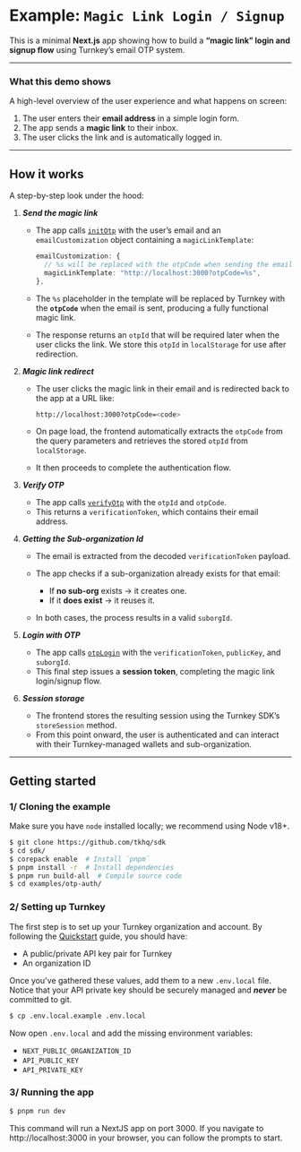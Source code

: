 # Example: `Magic Link Login / Signup`

This is a minimal **Next.js** app showing how to build a **“magic link” login and signup flow** using Turnkey’s email OTP system.

---

### What this demo shows

A high-level overview of the user experience and what happens on screen:

1. The user enters their **email address** in a simple login form.
2. The app sends a **magic link** to their inbox.
3. The user clicks the link and is automatically logged in.

---

## How it works

A step-by-step look under the hood:

1. **_Send the magic link_**
   - The app calls [`initOtp`](https://docs.turnkey.com/api-reference/activities/init-generic-otp) with the user’s email and an `emailCustomization` object containing a `magicLinkTemplate`:

     ```ts
     emailCustomization: {
       // %s will be replaced with the otpCode when sending the email
       magicLinkTemplate: "http://localhost:3000?otpCode=%s",
     },
     ```

   - The `%s` placeholder in the template will be replaced by Turnkey with the **`otpCode`** when the email is sent, producing a fully functional magic link.

   - The response returns an `otpId` that will be required later when the user clicks the link. We store this `otpId` in `localStorage` for use after redirection.

2. **_Magic link redirect_**
   - The user clicks the magic link in their email and is redirected back to the app at a URL like:

     ```bash
     http://localhost:3000?otpCode=<code>
     ```

   - On page load, the frontend automatically extracts the `otpCode` from the query parameters and retrieves the stored `otpId` from `localStorage`.

   - It then proceeds to complete the authentication flow.

3. **_Verify OTP_**
   - The app calls [`verifyOtp`](https://docs.turnkey.com/api-reference/activities/verify-generic-otp) with the `otpId` and `otpCode`.
   - This returns a `verificationToken`, which contains their email address.

4. **_Getting the Sub-organization Id_**
   - The email is extracted from the decoded `verificationToken` payload.
   - The app checks if a sub-organization already exists for that email:
     - If **no sub-org** exists → it creates one.
     - If it **does exist** → it reuses it.

   - In both cases, the process results in a valid `suborgId`.

5. **_Login with OTP_**
   - The app calls [`otpLogin`](https://docs.turnkey.com/api-reference/activities/login-with-otp) with the `verificationToken`, `publicKey`, and `suborgId`.
   - This final step issues a **session token**, completing the magic link login/signup flow.

6. **_Session storage_**
   - The frontend stores the resulting session using the Turnkey SDK’s `storeSession` method.
   - From this point onward, the user is authenticated and can interact with their Turnkey-managed wallets and sub-organization.

---

## Getting started

### 1/ Cloning the example

Make sure you have `node` installed locally; we recommend using Node v18+.

```bash
$ git clone https://github.com/tkhq/sdk
$ cd sdk/
$ corepack enable  # Install `pnpm`
$ pnpm install -r  # Install dependencies
$ pnpm run build-all  # Compile source code
$ cd examples/otp-auth/
```

### 2/ Setting up Turnkey

The first step is to set up your Turnkey organization and account. By following the [Quickstart](https://docs.turnkey.com/getting-started/quickstart) guide, you should have:

- A public/private API key pair for Turnkey
- An organization ID

Once you've gathered these values, add them to a new `.env.local` file. Notice that your API private key should be securely managed and **_never_** be committed to git.

```bash
$ cp .env.local.example .env.local
```

Now open `.env.local` and add the missing environment variables:

- `NEXT_PUBLIC_ORGANIZATION_ID`
- `API_PUBLIC_KEY`
- `API_PRIVATE_KEY`

### 3/ Running the app

```bash
$ pnpm run dev
```

This command will run a NextJS app on port 3000. If you navigate to http://localhost:3000 in your browser, you can follow the prompts to start.
